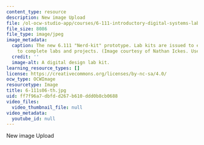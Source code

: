 ```yaml
---
content_type: resource
description: New image Upload
file: /ol-ocw-studio-app/courses/6-111-introductory-digital-systems-laboratory-spring-2006/ff7f96a7dbfdd267b610ddd0b8cb0688_6-111s06-th.jpg
file_size: 8086
file_type: image/jpeg
image_metadata:
  caption: The new 6.111 "Nerd-kit" prototype. Lab kits are issued to each student
    to complete labs and projects. (Image courtesy of Nathan Ickes. Used with permission.)
  credit: ''
  image-alt: A digital design lab kit.
learning_resource_types: []
license: https://creativecommons.org/licenses/by-nc-sa/4.0/
ocw_type: OCWImage
resourcetype: Image
title: 6-111s06-th.jpg
uid: ff7f96a7-dbfd-d267-b610-ddd0b8cb0688
video_files:
  video_thumbnail_file: null
video_metadata:
  youtube_id: null
---
```

New image Upload